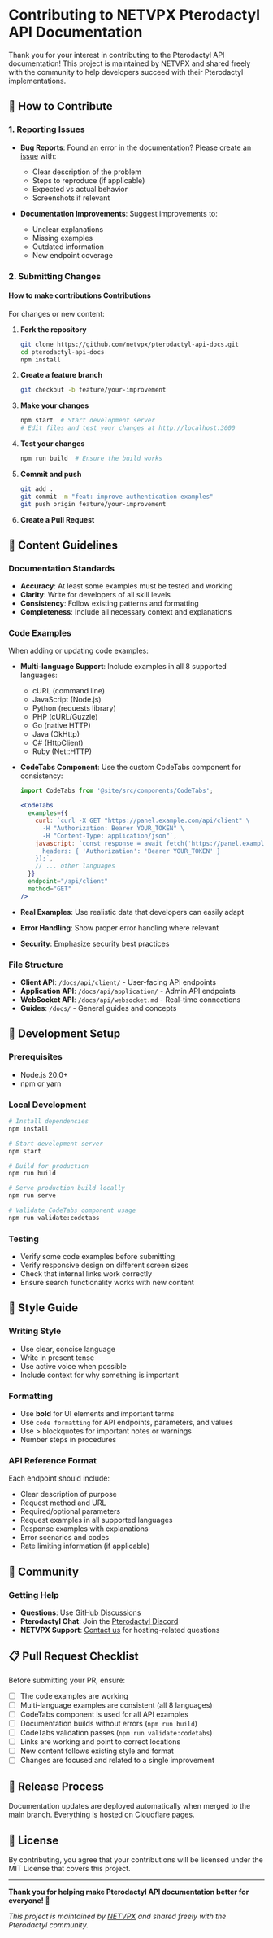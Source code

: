 # Contributing to NETVPX Pterodactyl API Documentation

Thank you for your interest in contributing to the Pterodactyl API documentation! This project is maintained by NETVPX and shared freely with the community to help developers succeed with their Pterodactyl implementations.

## 🎯 How to Contribute

### 1. Reporting Issues

- **Bug Reports**: Found an error in the documentation? Please [create an issue](https://github.com/netvpx/pterodactyl-api-docs/issues/new) with:
  - Clear description of the problem
  - Steps to reproduce (if applicable)
  - Expected vs actual behavior
  - Screenshots if relevant

- **Documentation Improvements**: Suggest improvements to:
  - Unclear explanations
  - Missing examples
  - Outdated information
  - New endpoint coverage

### 2. Submitting Changes

#### How to make contributions Contributions
For changes or new content:

1. **Fork the repository**
   ```bash
   git clone https://github.com/netvpx/pterodactyl-api-docs.git
   cd pterodactyl-api-docs
   npm install
   ```

2. **Create a feature branch**
   ```bash
   git checkout -b feature/your-improvement
   ```

3. **Make your changes**
   ```bash
   npm start  # Start development server
   # Edit files and test your changes at http://localhost:3000
   ```

4. **Test your changes**
   ```bash
   npm run build  # Ensure the build works
   ```

5. **Commit and push**
   ```bash
   git add .
   git commit -m "feat: improve authentication examples"
   git push origin feature/your-improvement
   ```

6. **Create a Pull Request**

## 📝 Content Guidelines

### Documentation Standards

- **Accuracy**: At least some examples must be tested and working
- **Clarity**: Write for developers of all skill levels
- **Consistency**: Follow existing patterns and formatting
- **Completeness**: Include all necessary context and explanations

### Code Examples

When adding or updating code examples:

- **Multi-language Support**: Include examples in all 8 supported languages:
  - cURL (command line)
  - JavaScript (Node.js)
  - Python (requests library)
  - PHP (cURL/Guzzle)
  - Go (native HTTP)
  - Java (OkHttp)
  - C# (HttpClient)
  - Ruby (Net::HTTP)

- **CodeTabs Component**: Use the custom CodeTabs component for consistency:
  ```jsx
  import CodeTabs from '@site/src/components/CodeTabs';
  
  <CodeTabs
    examples={{
      curl: `curl -X GET "https://panel.example.com/api/client" \
        -H "Authorization: Bearer YOUR_TOKEN" \
        -H "Content-Type: application/json"`,
      javascript: `const response = await fetch('https://panel.example.com/api/client', {
        headers: { 'Authorization': 'Bearer YOUR_TOKEN' }
      });`,
      // ... other languages
    }}
    endpoint="/api/client"
    method="GET"
  />
  ```

- **Real Examples**: Use realistic data that developers can easily adapt
- **Error Handling**: Show proper error handling where relevant
- **Security**: Emphasize security best practices

### File Structure

- **Client API**: `/docs/api/client/` - User-facing API endpoints
- **Application API**: `/docs/api/application/` - Admin API endpoints  
- **WebSocket API**: `/docs/api/websocket.md` - Real-time connections
- **Guides**: `/docs/` - General guides and concepts

## 🔧 Development Setup

### Prerequisites
- Node.js 20.0+
- npm or yarn

### Local Development
```bash
# Install dependencies
npm install

# Start development server
npm start

# Build for production
npm run build

# Serve production build locally
npm run serve

# Validate CodeTabs component usage
npm run validate:codetabs
```

### Testing
- Verify some code examples before submitting
- Verify responsive design on different screen sizes
- Check that internal links work correctly
- Ensure search functionality works with new content

## 🎨 Style Guide

### Writing Style
- Use clear, concise language
- Write in present tense
- Use active voice when possible
- Include context for why something is important

### Formatting
- Use **bold** for UI elements and important terms
- Use `code formatting` for API endpoints, parameters, and values
- Use > blockquotes for important notes or warnings
- Number steps in procedures

### API Reference Format
Each endpoint should include:
- Clear description of purpose
- Request method and URL
- Required/optional parameters
- Request examples in all supported languages
- Response examples with explanations
- Error scenarios and codes
- Rate limiting information (if applicable)

## 🤝 Community

### Getting Help
- **Questions**: Use [GitHub Discussions](https://github.com/netvpx/pterodactyl-api-docs/discussions)
- **Pterodactyl Chat**: Join the [Pterodactyl Discord](https://discord.gg/pterodactyl)
- **NETVPX Support**: [Contact us](https://netvpx.com/support) for hosting-related questions

## 📋 Pull Request Checklist

Before submitting your PR, ensure:

- [ ] The code examples are working
- [ ] Multi-language examples are consistent (all 8 languages)
- [ ] CodeTabs component is used for all API examples
- [ ] Documentation builds without errors (`npm run build`)
- [ ] CodeTabs validation passes (`npm run validate:codetabs`)
- [ ] Links are working and point to correct locations
- [ ] New content follows existing style and format
- [ ] Changes are focused and related to a single improvement

## 🚀 Release Process

Documentation updates are deployed automatically when merged to the main branch. Everything is hosted on Cloudflare pages.

## 📄 License

By contributing, you agree that your contributions will be licensed under the MIT License that covers this project.

---

**Thank you for helping make Pterodactyl API documentation better for everyone! 🎉**

*This project is maintained by [NETVPX](https://netvpx.com) and shared freely with the Pterodactyl community.* 